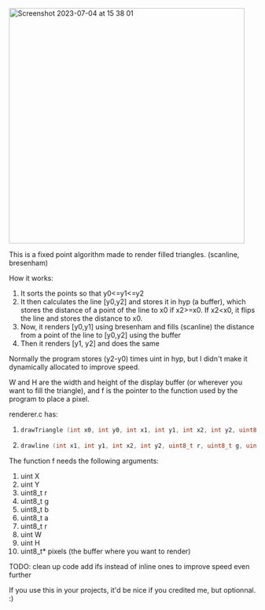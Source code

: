 <img width="479" alt="Screenshot 2023-07-04 at 15 38 01" src="https://github.com/adrianvla/fast-filled-triangles/assets/86854740/93e1ce7a-ff5e-46cd-8023-2aff1dd969ea">

This is a fixed point algorithm made to render filled triangles. (scanline, bresenham)

How it works:
  1. It sorts the points so that y0<=y1<=y2
  2. It then calculates the line [y0,y2] and stores it in hyp (a buffer), which stores the distance of a point of the line to x0 if x2>=x0.      If x2<x0, it flips the line and stores the distance to x0.
  3. Now, it renders [y0,y1] using bresenham and fills (scanline) the distance from a point of the line to [y0,y2] using the buffer
  4. Then it renders [y1, y2] and does the same




Normally the program stores (y2-y0) times uint in hyp, but I didn't make it dynamically allocated to improve speed.

W and H are the width and height of the display buffer (or wherever you want to fill the triangle), and f is the pointer to the function used by the program to place a pixel.

renderer.c has:
  1. ```cpp
     drawTriangle (int x0, int y0, int x1, int y1, int x2, int y2, uint8_t r, uint8_t g, uint8_t b, uint8_t a, uint W, uint H, uint8_t* pixels, void (*f)(uint,uint,uint8_t,uint8_t,uint8_t,uint8_t,uint,uint,uint8_t*))
     ```
  2. ```cpp
     drawline (int x1, int y1, int x2, int y2, uint8_t r, uint8_t g, uint8_t b, uint8_t a, uint W, uint H, uint8_t* pixels, void (*f)(uint,uint,uint8_t,uint8_t,uint8_t,uint8_t,uint,uint,uint8_t*))
     ```

The function f needs the following arguments:
  1. uint X
  2. uint Y
  3. uint8_t r
  4. uint8_t g
  5. uint8_t b
  6. uint8_t a
  7. uint8_t r
  8. uint W
  9. uint H
  10. uint8_t* pixels (the buffer where you want to render)

TODO:
  clean up code
  add ifs instead of inline ones to improve speed even further
  

If you use this in your projects, it'd be nice if you credited me, but optionnal. :)
